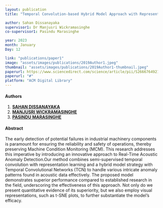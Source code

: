 ```yaml
---
layout: publication
title: "Temporal Convolution-based Hybrid Model Approach with Representation Learning for Real-Time Acoustic Anomaly Detection"

author: Sahan Dissanayaka 
supervisor1: Dr Manjusri Wickramasinghe 
co-supervisor1: Pasindu Marasinghe

year: 2023
month: January
Day: 12

link: "publications/paper1"
image: "assets/images/publications/2019Author1.jpeg"
thumbnail: "assets/images/publications/2019Author1-thumbnail.jpeg"
paperurl: https://www.sciencedirect.com/science/article/pii/S2666764921000485
paperurl: "#"
platform: "ACM Digital Library"
---
```


#### Authors

1. [__SAHAN DISSANAYAKA__]()
2. [__MANJUSRI WICKRAMASINGHE__](/team/dr-manju/)
3. [__PASINDU MARASINGHE__](/team/pasindu-marasinghe/)

#### Abstract

The early detection of potential failures in industrial machinery components is paramount for ensuring the
reliability and safety of operations, thereby preserving Machine Condition Monitoring (MCM). This research
addresses this imperative by introducing an innovative approach to Real-Time Acoustic Anomaly Detection.Our method combines semi-supervised temporal convolution with representation learning and a hybrid
model strategy with Temporal Convolutional Networks (TCN) to handle various intricate anomaly patterns
found in acoustic data effectively. The proposed model demonstrates superior performance compared to
established research in the field, underscoring the effectiveness of this approach. Not only do we present
quantitative evidence of its superiority, but we also employ visual representations, such as t-SNE plots, to
further substantiate the model’s efficacy.
